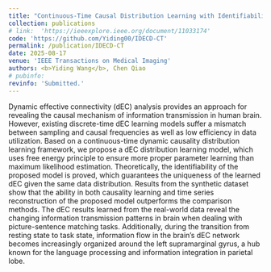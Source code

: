 ```yaml
---
title: "Continuous-Time Causal Distribution Learning with Identifiability for Brain dEC Inference"
collection: publications
# link:  'https://ieeexplore.ieee.org/document/11033174'
code: 'https://github.com/Yiding00/IDECD-CT'
permalink: /publication/IDECD-CT
date: 2025-08-17
venue: 'IEEE Transactions on Medical Imaging'
authors: <b>Yiding Wang</b>, Chen Qiao
# pubinfo: 
revinfo: 'Submitted.'
---
```


Dynamic effective connectivity (dEC) analysis provides an approach for revealing the causal mechanism of information transmission in human brain. However, existing discrete-time dEC learning models suffer a mismatch between sampling and causal frequencies as well as low efficiency in data utilization.
Based on a continuous-time dynamic causality distribution learning framework, we propose a dEC distribution learning model, which uses free energy principle to ensure more proper parameter learning than maximum likelihood estimation. Theoretically, the identifiability of the proposed model is proved, which guarantees the uniqueness of the learned dEC given the same data distribution.
Results from the synthetic dataset show that the ability in both causality learning and time series reconstruction of the proposed model outperforms the comparison methods.
The dEC results learned from the real-world data reveal the changing information transmission patterns in brain when dealing with picture-sentence matching tasks.
Additionally, during the transition from resting state to task state, information flow in the brain’s dEC network becomes increasingly organized around the left supramarginal gyrus, a hub known for the language processing and information integration in parietal lobe.
